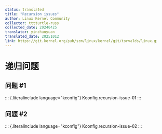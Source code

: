 ```yaml
---
status: translated
title: "Recursion issues"
author: Linux Kernel Community
collector: tttturtle-russ
collected_date: 20240425
translator: yinchunyuan
translated_date: 20251012
link: https://git.kernel.org/pub/scm/linux/kernel/git/torvalds/linux.git/tree/Documentation/kbuild/issues.rst
---
```


# 递归问题

## 问题 #1

::: {.literalinclude language="kconfig"}
Kconfig.recursion-issue-01
:::

## 问题 #2

::: {.literalinclude language="kconfig"}
Kconfig.recursion-issue-02
:::
